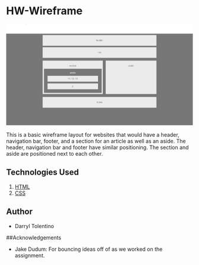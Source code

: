 # HW-Wireframe

![alt text](images/Wireframe_DJLT.PNG "Screenshot of my Wireframe Homework")

This is a basic wireframe layout for websites that would have a header, navigation bar, footer, and a section for an article as well as an aside. The header, navigation bar and footer have similar positioning. The section and aside are positioned next to each other.

## Technologies Used
1. [HTML](https://developer.mozilla.org/en-US/docs/Web/HTML)
2. [CSS](https://developer.mozilla.org/en-US/docs/Web/CSS)

## Author
- Darryl Tolentino

##Acknowledgements
- Jake Dudum: For bouncing ideas off of as we worked on the assignment.